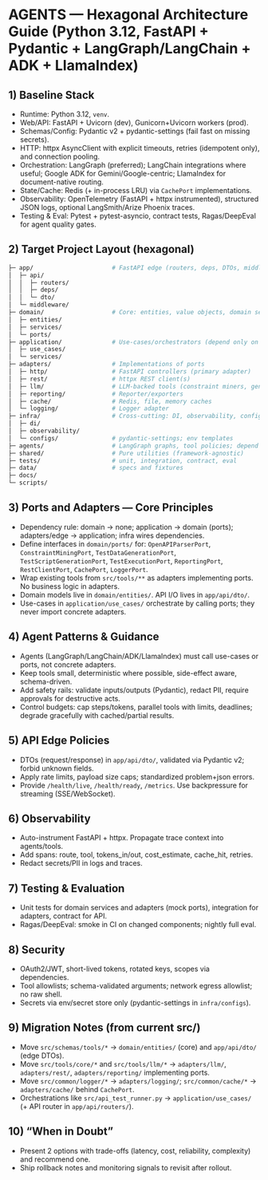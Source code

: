 # AGENTS — Hexagonal Architecture Guide (Python 3.12, FastAPI + Pydantic + LangGraph/LangChain + ADK + LlamaIndex)

## 1) Baseline Stack

- Runtime: Python 3.12, `venv`.
- Web/API: FastAPI + Uvicorn (dev), Gunicorn+Uvicorn workers (prod).
- Schemas/Config: Pydantic v2 + pydantic-settings (fail fast on missing secrets).
- HTTP: httpx AsyncClient with explicit timeouts, retries (idempotent only), and connection pooling.
- Orchestration: LangGraph (preferred); LangChain integrations where useful; Google ADK for Gemini/Google-centric; LlamaIndex for document-native routing.
- State/Cache: Redis (+ in-process LRU) via `CachePort` implementations.
- Observability: OpenTelemetry (FastAPI + httpx instrumented), structured JSON logs, optional LangSmith/Arize Phoenix traces.
- Testing & Eval: Pytest + pytest-asyncio, contract tests, Ragas/DeepEval for agent quality gates.

## 2) Target Project Layout (hexagonal)

```bash
├─ app/                      # FastAPI edge (routers, deps, DTOs, middleware)
│  ├─ api/
│  │  ├─ routers/
│  │  ├─ deps/
│  │  └─ dto/
│  └─ middleware/
├─ domain/                   # Core: entities, value objects, domain services, ports
│  ├─ entities/
│  ├─ services/
│  └─ ports/
├─ application/              # Use-cases/orchestrators (depend only on ports)
│  ├─ use_cases/
│  └─ services/
├─ adapters/                 # Implementations of ports
│  ├─ http/                  # FastAPI controllers (primary adapter)
│  ├─ rest/                  # httpx REST client(s)
│  ├─ llm/                   # LLM-backed tools (constraint miners, generators)
│  ├─ reporting/             # Reporter/exporters
│  ├─ cache/                 # Redis, file, memory caches
│  └─ logging/               # Logger adapter
├─ infra/                    # Cross-cutting: DI, observability, configs
│  ├─ di/
│  ├─ observability/
│  └─ configs/               # pydantic-settings; env templates
├─ agents/                   # LangGraph graphs, tool policies; depend on ports
├─ shared/                   # Pure utilities (framework-agnostic)
├─ tests/                    # unit, integration, contract, eval
├─ data/                     # specs and fixtures
├─ docs/
└─ scripts/
```

## 3) Ports and Adapters — Core Principles

- Dependency rule: domain → none; application → domain (ports); adapters/edge → application; infra wires dependencies.
- Define interfaces in `domain/ports/` for: `OpenAPIParserPort`, `ConstraintMiningPort`, `TestDataGenerationPort`, `TestScriptGenerationPort`, `TestExecutionPort`, `ReportingPort`, `RestClientPort`, `CachePort`, `LoggerPort`.
- Wrap existing tools from `src/tools/**` as adapters implementing ports. No business logic in adapters.
- Domain models live in `domain/entities/`. API I/O lives in `app/api/dto/`.
- Use-cases in `application/use_cases/` orchestrate by calling ports; they never import concrete adapters.

## 4) Agent Patterns & Guidance

- Agents (LangGraph/LangChain/ADK/LlamaIndex) must call use-cases or ports, not concrete adapters.
- Keep tools small, deterministic where possible, side-effect aware, schema-driven.
- Add safety rails: validate inputs/outputs (Pydantic), redact PII, require approvals for destructive acts.
- Control budgets: cap steps/tokens, parallel tools with limits, deadlines; degrade gracefully with cached/partial results.

## 5) API Edge Policies

- DTOs (request/response) in `app/api/dto/`, validated via Pydantic v2; forbid unknown fields.
- Apply rate limits, payload size caps; standardized problem+json errors.
- Provide `/health/live`, `/health/ready`, `/metrics`. Use backpressure for streaming (SSE/WebSocket).

## 6) Observability

- Auto-instrument FastAPI + httpx. Propagate trace context into agents/tools.
- Add spans: route, tool, tokens_in/out, cost_estimate, cache_hit, retries.
- Redact secrets/PII in logs and traces.

## 7) Testing & Evaluation

- Unit tests for domain services and adapters (mock ports), integration for adapters, contract for API.
- Ragas/DeepEval: smoke in CI on changed components; nightly full eval.

## 8) Security

- OAuth2/JWT, short-lived tokens, rotated keys, scopes via dependencies.
- Tool allowlists; schema-validated arguments; network egress allowlist; no raw shell.
- Secrets via env/secret store only (pydantic-settings in `infra/configs`).

## 9) Migration Notes (from current src/)

- Move `src/schemas/tools/*` → `domain/entities/` (core) and `app/api/dto/` (edge DTOs).
- Move `src/tools/core/*` and `src/tools/llm/*` → `adapters/llm/`, `adapters/rest/`, `adapters/reporting/` implementing ports.
- Move `src/common/logger/*` → `adapters/logging/`; `src/common/cache/*` → `adapters/cache/` behind `CachePort`.
- Orchestrations like `src/api_test_runner.py` → `application/use_cases/` (+ API router in `app/api/routers/`).

## 10) “When in Doubt”

- Present 2 options with trade-offs (latency, cost, reliability, complexity) and recommend one.
- Ship rollback notes and monitoring signals to revisit after rollout.

